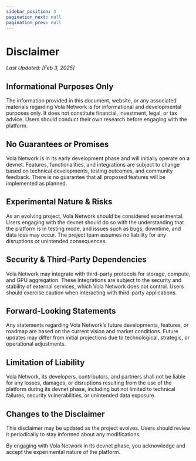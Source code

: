 ```yaml
---
sidebar_position: 3
pagination_next: null
pagination_prev: null
---
```


# Disclaimer

_Last Updated: [Feb 3, 2025]_

## Informational Purposes Only

The information provided in this document, website, or any associated materials regarding Vola Network is for informational and developmental purposes only. It does not constitute financial, investment, legal, or tax advice. Users should conduct their own research before engaging with the platform.

## No Guarantees or Promises

Vola Network is in its early development phase and will initially operate on a devnet. Features, functionalities, and integrations are subject to change based on technical developments, testing outcomes, and community feedback. There is no guarantee that all proposed features will be implemented as planned.

## Experimental Nature & Risks

As an evolving project, Vola Network should be considered experimental. Users engaging with the devnet should do so with the understanding that the platform is in testing mode, and issues such as bugs, downtime, and data loss may occur. The project team assumes no liability for any disruptions or unintended consequences.

## Security & Third-Party Dependencies

Vola Network may integrate with third-party protocols for storage, compute, and GPU aggregation. These integrations are subject to the security and stability of external services, which Vola Network does not control. Users should exercise caution when interacting with third-party applications.

## Forward-Looking Statements

Any statements regarding Vola Network’s future developments, features, or roadmap are based on the current vision and market conditions. Future updates may differ from initial projections due to technological, strategic, or operational adjustments.

## Limitation of Liability

Vola Network, its developers, contributors, and partners shall not be liable for any losses, damages, or disruptions resulting from the use of the platform during its devnet phase, including but not limited to technical failures, security vulnerabilities, or unintended data exposure.

## Changes to the Disclaimer

This disclaimer may be updated as the project evolves. Users should review it periodically to stay informed about any modifications.

By engaging with Vola Network in its devnet phase, you acknowledge and accept the experimental nature of the platform.
